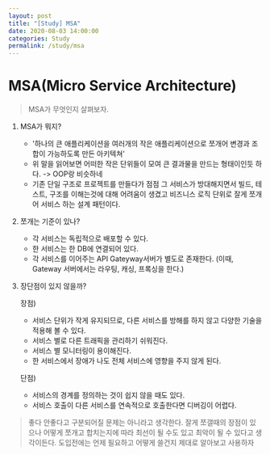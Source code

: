 ```yaml
---
layout: post
title: "[Study] MSA"
date: 2020-08-03 14:00:00
categories: Study
permalink: /study/msa
---
```


# MSA(Micro Service Architecture)

> MSA가 무엇인지 살펴보자.

1. MSA가 뭐지?

   - '하나의 큰 애플리케이션을 여러개의 작은 애플리케이션으로 쪼개어 변경과 조합이 가능하도록 만든 아키텍쳐'
   - 위 말을 읽어보면 어떠한 작은 단위들이 모여 큰 결과물을 만드는 형태이인듯 하다. -> OOP랑 비슷하네
   - 기존 단일 구조로 프로젝트를 만들다가 점점 그 서비스가 방대해지면서 빌드, 테스트, 구조를 이해는것에 대해 어려움이 생겼고 비즈니스 로직 단위로 잘게 쪼개어 서비스 하는 설계 패턴이다.

2. 쪼개는 기준이 있나?

   - 각 서비스는 독립적으로 배포할 수 있다.
   - 한 서비스는 한 DB에 연결되어 있다.
   - 각 서비스를 이어주는 API Gateyway서버가 별도로 존재한다. (이때, Gateway 서버에서는 라우팅, 캐싱, 프록싱을 한다.)

3. 장단점이 있지 않을까?

   장점)

   - 서비스 단위가 작게 유지되므로, 다른 서비스를 방해를 하지 않고 다양한 기술을 적용해 볼 수 있다.
   - 서비스 별로 다른 트래픽을 관리하기 쉬워진다.
   - 서비스 별 모니터링이 용이해진다.
   - 한 서비스에서 장애가 나도 전체 서비스에 영향을 주지 않게 된다.

   단점)

   - 서비스의 경계를 정의하는 것이 쉽지 않을 때도 있다.
   - 서비스 호출이 다른 서비스를 연속적으로 호출한다면 디버깅이 어렵다.

> 좋다 안좋다고 구분되어질 문제는 아니라고 생각한다. 잘게 쪼갤때의 장점이 있으나 어떻게 쪼개고 합치는지에 따라 최선이 될 수도 있고 최악이 될 수 있다고 생각이든다. 도입전에는 언제 필요하고 어떻게 쓸건지 제대로 알아보고 사용하자